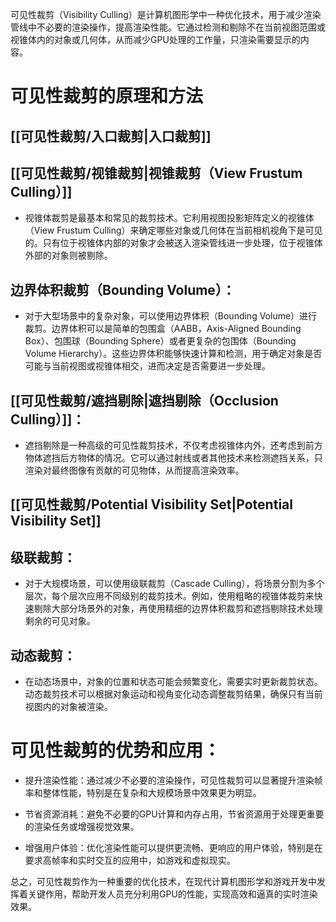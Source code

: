 可见性裁剪（Visibility Culling）是计算机图形学中一种优化技术，用于减少渲染管线中不必要的渲染操作，提高渲染性能。它通过检测和剔除不在当前视图范围或视锥体内的对象或几何体，从而减少GPU处理的工作量，只渲染需要显示的内容。

# 可见性裁剪的原理和方法

## [[可见性裁剪/入口裁剪|入口裁剪]]
## [[可见性裁剪/视锥裁剪|视锥裁剪（View Frustum Culling）]]
   - 视锥体裁剪是最基本和常见的裁剪技术。它利用视图投影矩阵定义的视锥体（View Frustum Culling）来确定哪些对象或几何体在当前相机视角下是可见的。只有位于视锥体内部的对象才会被送入渲染管线进一步处理，位于视锥体外部的对象则被剔除。

## 边界体积裁剪（Bounding Volume）：
   - 对于大型场景中的复杂对象，可以使用边界体积（Bounding Volume）进行裁剪。边界体积可以是简单的包围盒（AABB，Axis-Aligned Bounding Box）、包围球（Bounding Sphere）或者更复杂的包围体（Bounding Volume Hierarchy）。这些边界体积能够快速计算和检测，用于确定对象是否可能与当前视图或视锥体相交，进而决定是否需要进一步处理。

## [[可见性裁剪/遮挡剔除|遮挡剔除（Occlusion Culling）]]：
   - 遮挡剔除是一种高级的可见性裁剪技术，不仅考虑视锥体内外，还考虑到前方物体遮挡后方物体的情况。它可以通过射线或者其他技术来检测遮挡关系，只渲染对最终图像有贡献的可见物体，从而提高渲染效率。

## [[可见性裁剪/Potential Visibility Set|Potential Visibility Set]]
## 级联裁剪：
   - 对于大规模场景，可以使用级联裁剪（Cascade Culling），将场景分割为多个层次，每个层次应用不同级别的裁剪技术。例如，使用粗略的视锥体裁剪来快速剔除大部分场景外的对象，再使用精细的边界体积裁剪和遮挡剔除技术处理剩余的可见对象。

## 动态裁剪：
   - 在动态场景中，对象的位置和状态可能会频繁变化，需要实时更新裁剪状态。动态裁剪技术可以根据对象运动和视角变化动态调整裁剪结果，确保只有当前视图内的对象被渲染。

# 可见性裁剪的优势和应用：

- 提升渲染性能：通过减少不必要的渲染操作，可见性裁剪可以显著提升渲染帧率和整体性能，特别是在复杂和大规模场景中效果更为明显。

- 节省资源消耗：避免不必要的GPU计算和内存占用，节省资源用于处理更重要的渲染任务或增强视觉效果。

- 增强用户体验：优化渲染性能可以提供更流畅、更响应的用户体验，特别是在要求高帧率和实时交互的应用中，如游戏和虚拟现实。

总之，可见性裁剪作为一种重要的优化技术，在现代计算机图形学和游戏开发中发挥着关键作用，帮助开发人员充分利用GPU的性能，实现高效和逼真的实时渲染效果。